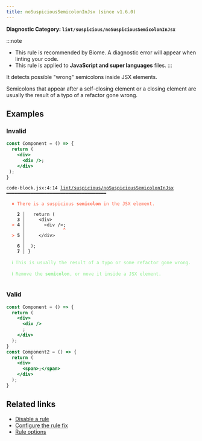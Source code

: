 ```yaml
---
title: noSuspiciousSemicolonInJsx (since v1.6.0)
---
```


**Diagnostic Category: `lint/suspicious/noSuspiciousSemicolonInJsx`**

:::note
- This rule is recommended by Biome. A diagnostic error will appear when linting your code.
- This rule is applied to **JavaScript and super languages** files.
:::

It detects possible "wrong" semicolons inside JSX elements.

Semicolons that appear after a self-closing element or a closing element are usually the result of a typo of a refactor gone wrong.

## Examples

### Invalid

```jsx
const Component = () => {
  return (
    <div>
      <div />;
    </div>
 );
}
```

<pre class="language-text"><code class="language-text">code-block.jsx:4:14 <a href="https://biomejs.dev/linter/rules/no-suspicious-semicolon-in-jsx">lint/suspicious/noSuspiciousSemicolonInJsx</a> ━━━━━━━━━━━━━━━━━━━━━━━━━━━━━━━━━━━━━

<strong><span style="color: Tomato;">  </span></strong><strong><span style="color: Tomato;">✖</span></strong> <span style="color: Tomato;">There is a suspicious </span><span style="color: Tomato;"><strong>semicolon</strong></span><span style="color: Tomato;"> in the JSX element.</span>
  
    <strong>2 │ </strong>  return (
    <strong>3 │ </strong>    &lt;div&gt;
<strong><span style="color: Tomato;">  </span></strong><strong><span style="color: Tomato;">&gt;</span></strong> <strong>4 │ </strong>      &lt;div /&gt;;
   <strong>   │ </strong>             <strong><span style="color: Tomato;">^</span></strong>
<strong><span style="color: Tomato;">  </span></strong><strong><span style="color: Tomato;">&gt;</span></strong> <strong>5 │ </strong>    &lt;/div&gt;
   <strong>   │ </strong>    
    <strong>6 │ </strong> );
    <strong>7 │ </strong>}
  
<strong><span style="color: lightgreen;">  </span></strong><strong><span style="color: lightgreen;">ℹ</span></strong> <span style="color: lightgreen;">This is usually the result of a typo or some refactor gone wrong.</span>
  
<strong><span style="color: lightgreen;">  </span></strong><strong><span style="color: lightgreen;">ℹ</span></strong> <span style="color: lightgreen;">Remove the </span><span style="color: lightgreen;"><strong>semicolon</strong></span><span style="color: lightgreen;">, or move it inside a JSX element.</span>
  
</code></pre>

### Valid

```jsx
const Component = () => {
  return (
    <div>
      <div />
      ;
    </div>
  );
}
const Component2 = () => {
  return (
    <div>
      <span>;</span>
    </div>
  );
}
```

## Related links

- [Disable a rule](/linter/#disable-a-lint-rule)
- [Configure the rule fix](/linter#configure-the-rule-fix)
- [Rule options](/linter/#rule-options)
